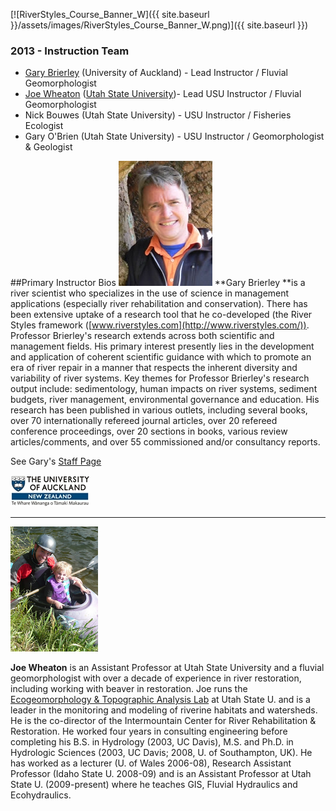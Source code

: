 [![RiverStyles_Course_Banner_W]({{ site.baseurl }}/assets/images/RiverStyles_Course_Banner_W.png)]({{ site.baseurl }})

### 2013 - Instruction Team

* [Gary Brierley](http://web.env.auckland.ac.nz/people_profiles/brierley_g/) (University of Auckland) - Lead Instructor / Fluvial Geomorphologist
* [Joe Wheaton](http://www.joewheaton.org/Home/) ([Utah State University](http://usu.edu/))- Lead  USU Instructor / Fluvial Geomorphologist
* Nick Bouwes (Utah State University) - USU Instructor / Fisheries Ecologist
* Gary O'Brien (Utah State University) - USU Instructor / Geomorphologist & Geologist

##Primary Instructor Bios
![img](images/brierley_g.jpg)
**Gary Brierley **is a river scientist who specializes in the use of science in management applications (especially river rehabilitation and conservation). There has been extensive uptake of a research tool that he co-developed (the River Styles framework ([www.riverstyles.com](http://www.riverstyles.com/)). Professor Brierley's research extends across both scientific and management fields. His primary interest presently lies in the development and application of coherent scientific guidance with which to promote an era of river repair in a manner that respects the inherent diversity and variability of river systems. Key themes for Professor Brierley's research output include: sedimentology, human impacts on river systems, sediment budgets, river management, environmental governance and education. His research has been published in various outlets, including several books, over 70 internationally refereed journal articles, over 20 refereed conference proceedings, over 20 sections in books, various review articles/comments, and over 55 commissioned and/or consultancy reports.

See Gary's [Staff Page](http://web.env.auckland.ac.nz/people_profiles/brierley_g/)

![img](images/uoa_logo.jpg)

----

![img](images/Joe-and-Cadel.png?height=200&width=140)

**Joe Wheaton** is an Assistant Professor at Utah State University and a fluvial geomorphologist with over a decade of experience in river restoration, including working with beaver in restoration. Joe runs the [Ecogeomorphology & Topographic Analysis Lab](http://etal.joewheaton.org/) at Utah State U. and is a leader in the monitoring and modeling of riverine habitats and watersheds. He is the co-director of the Intermountain Center for River Rehabilitation & Restoration. He worked four years in consulting engineering before completing his B.S. in Hydrology (2003, UC Davis), M.S. and Ph.D. in Hydrologic Sciences (2003, UC Davis; 2008, U. of Southampton, UK). He has worked as a lecturer (U. of Wales 2006-08), Research Assistant Professor (Idaho State U. 2008-09) and is an Assistant Professor at Utah State U. (2009-present) where he teaches GIS, Fluvial Hydraulics and Ecohydraulics.